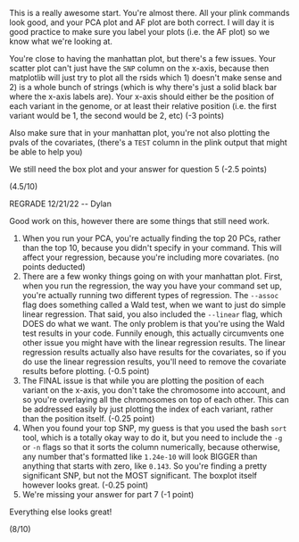 This is a really awesome start. You're almost there. All your plink commands look good, and your PCA plot and AF plot are both correct. I will day it is good practice to make sure you label your plots (i.e. the AF plot) so we know what we're looking at.

You're close to having the manhattan plot, but there's a few issues. Your scatter plot can't just have the `SNP` column on the x-axis, because then matplotlib will just try to plot all the rsids which 1) doesn't make sense and 2) is a whole bunch of strings (which is why there's just a solid black bar where the x-axis labels are). Your x-axis should either be the position of each variant in the genome, or at least their relative position (i.e. the first variant would be 1, the second would be 2, etc) (-3 points)

Also make sure that in your manhattan plot, you're not also plotting the pvals of the covariates, (there's a `TEST` column in the plink output that might be able to help you)

We still need the box plot and your answer for question 5 (-2.5 points)

(4.5/10)

REGRADE 12/21/22 -- Dylan

Good work on this, however there are some things that still need work.

1. When you run your PCA, you're actually finding the top 20 PCs, rather than the top 10, because you didn't specify in your command. This will affect your regression, because you're including more covariates. (no points deducted)
2. There are a few wonky things going on with your manhattan plot. First, when you run the regression, the way you have your command set up, you're actually running two different types of regression. The `--assoc` flag does something called a Wald test, when we want to just do simple linear regression. That said, you also included the `--linear` flag, which DOES do what we want. The only problem is that you're using the Wald test results in your code. Funnily enough, this actually circumvents one other issue you might have with the linear regression results. The linear regression results actually also have results for the covariates, so if you do use the linear regression results, you'll need to remove the covariate results before plotting. (-0.5 point)
2. The FINAL issue is that while you are plotting the position of each variant on the x-axis, you don't take the chromosome into account, and so you're overlaying all the chromosomes on top of each other. This can be addressed easily by just plotting the index of each variant, rather than the position itself. (-0.25 point)
3. When you found your top SNP, my guess is that you used the bash `sort` tool, which is a totally okay way to do it, but you need to include the `-g` or `-n` flags so that it sorts the column numerically, because otherwise, any number that's formatted like `1.24e-10` will look BIGGER than anything that starts with zero, like `0.143`. So you're finding a pretty significant SNP, but not the MOST significant. The boxplot itself however looks great. (-0.25 point)
3. We're missing your answer for part 7 (-1 point)

Everything else looks great!

(8/10)
